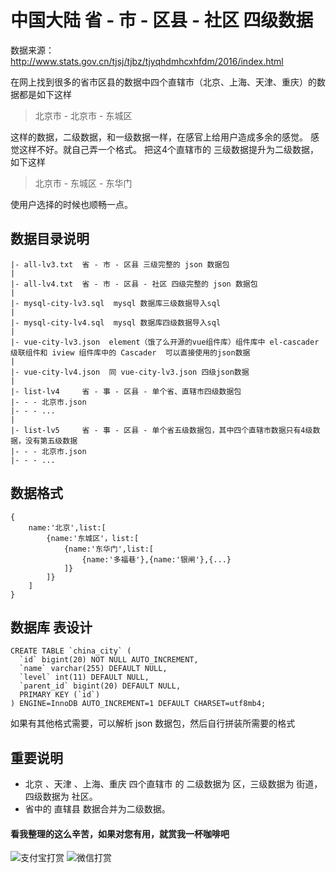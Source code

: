 # 中国大陆 省 - 市 - 区县 - 社区 四级数据
数据来源：http://www.stats.gov.cn/tjsj/tjbz/tjyqhdmhcxhfdm/2016/index.html

在网上找到很多的省市区县的数据中四个直辖市（北京、上海、天津、重庆）的数据都是如下这样

> 北京市 - 北京市 - 东城区

这样的数据，二级数据，和一级数据一样，在感官上给用户造成多余的感觉。
感觉这样不好。就自己弄一个格式。
把这4个直辖市的 三级数据提升为二级数据，如下这样

> 北京市 - 东城区 - 东华门

使用户选择的时候也顺畅一点。



## 数据目录说明

```
|- all-lv3.txt  省 - 市 - 区县 三级完整的 json 数据包
|
|- all-lv4.txt  省 - 市 - 区县 - 社区 四级完整的 json 数据包 
|
|- mysql-city-lv3.sql  mysql 数据库三级数据导入sql
|
|- mysql-city-lv4.sql  mysql 数据库四级数据导入sql
|
|- vue-city-lv3.json  element（饿了么开源的vue组件库）组件库中 el-cascader 级联组件和 iview 组件库中的 Cascader  可以直接使用的json数据 
|
|- vue-city-lv4.json  同 vue-city-lv3.json 四级json数据
|
|- list-lv4     省 - 事 - 区县 - 单个省、直辖市四级数据包
|- - - 北京市.json
|- - - ...
|
|- list-lv5     省 - 事 - 区县 - 单个省五级数据包，其中四个直辖市数据只有4级数据，没有第五级数据
|- - - 北京市.json
|- - - ...
```

## 数据格式
```
{
    name:'北京',list:[
        {name:'东城区'，list:[
            {name:'东华门',list:[
                {name:'多福巷'},{name:'银闸'},{...}
            ]}
        ]}
    ] 
}
```

## 数据库 表设计
```
CREATE TABLE `china_city` (
  `id` bigint(20) NOT NULL AUTO_INCREMENT,
  `name` varchar(255) DEFAULT NULL,
  `level` int(11) DEFAULT NULL,
  `parent_id` bigint(20) DEFAULT NULL,
  PRIMARY KEY (`id`)
) ENGINE=InnoDB AUTO_INCREMENT=1 DEFAULT CHARSET=utf8mb4; 
```





如果有其他格式需要，可以解析 json 数据包，然后自行拼装所需要的格式


## 重要说明
+ 北京 、天津 、上海、重庆 四个直辖市 的 二级数据为 区，三级数据为 街道，四级数据为 社区。
+ 省中的 直辖县 数据合并为二级数据。


#### 看我整理的这么辛苦，如果对您有用，就赏我一杯咖啡吧
![支付宝打赏](http://octk4wj3v.bkt.clouddn.com/get-money-zhifubao.jpg-dashang "支付宝打赏")
![微信打赏](http://octk4wj3v.bkt.clouddn.com/get-money-weixin.jpg-dashang "微信打赏")
